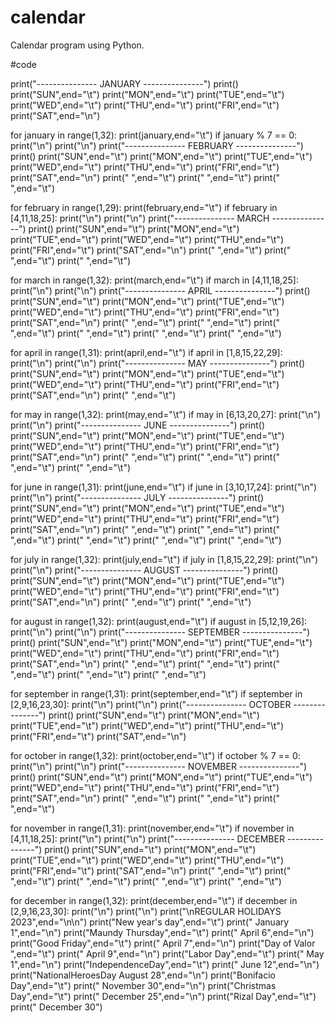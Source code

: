 # calendar
Calendar program using Python.

#code

print("---------------     JANUARY     ---------------")
print()
print("SUN",end="\t")
print("MON",end="\t")
print("TUE",end="\t")
print("WED",end="\t")
print("THU",end="\t")
print("FRI",end="\t")
print("SAT",end="\n")

for january in range(1,32):
    print(january,end="\t")
    if january % 7 == 0:
        print("\n")
print("\n")
print("---------------     FEBRUARY     ---------------")
print()
print("SUN",end="\t")
print("MON",end="\t")
print("TUE",end="\t")
print("WED",end="\t")
print("THU",end="\t")
print("FRI",end="\t")
print("SAT",end="\n")
print(" ",end="\t")
print(" ",end="\t")
print(" ",end="\t")

for february in range(1,29):
    print(february,end="\t")
    if february in [4,11,18,25]:
       print("\n")
print("\n")
print("---------------     MARCH     ---------------")
print()
print("SUN",end="\t")
print("MON",end="\t")
print("TUE",end="\t")
print("WED",end="\t")
print("THU",end="\t")
print("FRI",end="\t")
print("SAT",end="\n")
print(" ",end="\t")
print(" ",end="\t")
print(" ",end="\t")

for march in range(1,32):
       print(march,end="\t")
       if march in [4,11,18,25]:
           print("\n")
print("\n")
print("---------------     APRIL     ---------------")
print()
print("SUN",end="\t")
print("MON",end="\t")
print("TUE",end="\t")
print("WED",end="\t")
print("THU",end="\t")
print("FRI",end="\t")
print("SAT",end="\n")
print(" ",end="\t")
print(" ",end="\t")
print(" ",end="\t")
print(" ",end="\t")
print(" ",end="\t")
print(" ",end="\t")

for april in range(1,31):
    print(april,end="\t")
    if april in [1,8,15,22,29]:
       print("\n")
print("\n")
print("---------------     MAY     ---------------")
print()
print("SUN",end="\t")
print("MON",end="\t")
print("TUE",end="\t")
print("WED",end="\t")
print("THU",end="\t")
print("FRI",end="\t")
print("SAT",end="\n")
print(" ",end="\t")

for may in range(1,32):
       print(may,end="\t")
       if may in [6,13,20,27]:
           print("\n")
print("\n")
print("---------------     JUNE     ---------------")
print()
print("SUN",end="\t")
print("MON",end="\t")
print("TUE",end="\t")
print("WED",end="\t")
print("THU",end="\t")
print("FRI",end="\t")
print("SAT",end="\n")
print(" ",end="\t")
print(" ",end="\t")
print(" ",end="\t")
print(" ",end="\t")

for june in range(1,31):
    print(june,end="\t")
    if june in [3,10,17,24]:
        print("\n")
print("\n")
print("---------------     JULY     ---------------")
print()
print("SUN",end="\t")
print("MON",end="\t")
print("TUE",end="\t")
print("WED",end="\t")
print("THU",end="\t")
print("FRI",end="\t")
print("SAT",end="\n")
print(" ",end="\t")
print(" ",end="\t")
print(" ",end="\t")
print(" ",end="\t")
print(" ",end="\t")
print(" ",end="\t")

for july in range(1,32):
    print(july,end="\t")
    if july in [1,8,15,22,29]:
        print("\n")
print("\n")
print("---------------     AUGUST     ---------------")
print()
print("SUN",end="\t")
print("MON",end="\t")
print("TUE",end="\t")
print("WED",end="\t")
print("THU",end="\t")
print("FRI",end="\t")
print("SAT",end="\n")
print(" ",end="\t")
print(" ",end="\t")

for august in range(1,32):
    print(august,end="\t")
    if august in [5,12,19,26]:
        print("\n")
print("\n")
print("---------------     SEPTEMBER     ---------------")
print()
print("SUN",end="\t")
print("MON",end="\t")
print("TUE",end="\t")
print("WED",end="\t")
print("THU",end="\t")
print("FRI",end="\t")
print("SAT",end="\n")
print(" ",end="\t")
print(" ",end="\t")
print(" ",end="\t")
print(" ",end="\t")
print(" ",end="\t")

for september in range(1,31):
    print(september,end="\t")
    if september in [2,9,16,23,30]:
        print("\n")
print("\n")
print("---------------     OCTOBER     ---------------")
print()
print("SUN",end="\t")
print("MON",end="\t")
print("TUE",end="\t")
print("WED",end="\t")
print("THU",end="\t")
print("FRI",end="\t")
print("SAT",end="\n")

for october in range(1,32):
    print(october,end="\t")
    if october % 7 == 0:
        print("\n")
print("\n")
print("---------------     NOVEMBER     ---------------")
print()
print("SUN",end="\t")
print("MON",end="\t")
print("TUE",end="\t")
print("WED",end="\t")
print("THU",end="\t")
print("FRI",end="\t")
print("SAT",end="\n")
print(" ",end="\t")
print(" ",end="\t")
print(" ",end="\t")

for november in range(1,31):
    print(november,end="\t")
    if november in [4,11,18,25]:
        print("\n")
print("\n")
print("---------------     DECEMBER     ---------------")
print()
print("SUN",end="\t")
print("MON",end="\t")
print("TUE",end="\t")
print("WED",end="\t")
print("THU",end="\t")
print("FRI",end="\t")
print("SAT",end="\n")
print(" ",end="\t")
print(" ",end="\t")
print(" ",end="\t")
print(" ",end="\t")
print(" ",end="\t")

for december in range(1,32):
    print(december,end="\t")
    if december in [2,9,16,23,30]:
        print("\n")
print("\n")
print("\nREGULAR HOLIDAYS 2023",end="\n\n")
print("New year's day",end="\t")
print(" January   1",end="\n")
print("Maundy Thursday",end="\t")
print(" April     6",end="\n")
print("Good Friday",end="\t")
print(" April     7",end="\n")
print("Day of Valor ",end="\t")
print(" April     9",end="\n")
print("Labor Day",end="\t")
print(" May       1",end="\n")
print("IndependenceDay",end="\t")
print(" June      12",end="\n")
print("NationalHeroesDay August   28",end="\n")
print("Bonifacio Day",end="\t")
print(" November  30",end="\n")
print("Christmas Day",end="\t")
print(" December  25",end="\n")
print("Rizal Day",end="\t")
print(" December  30")







